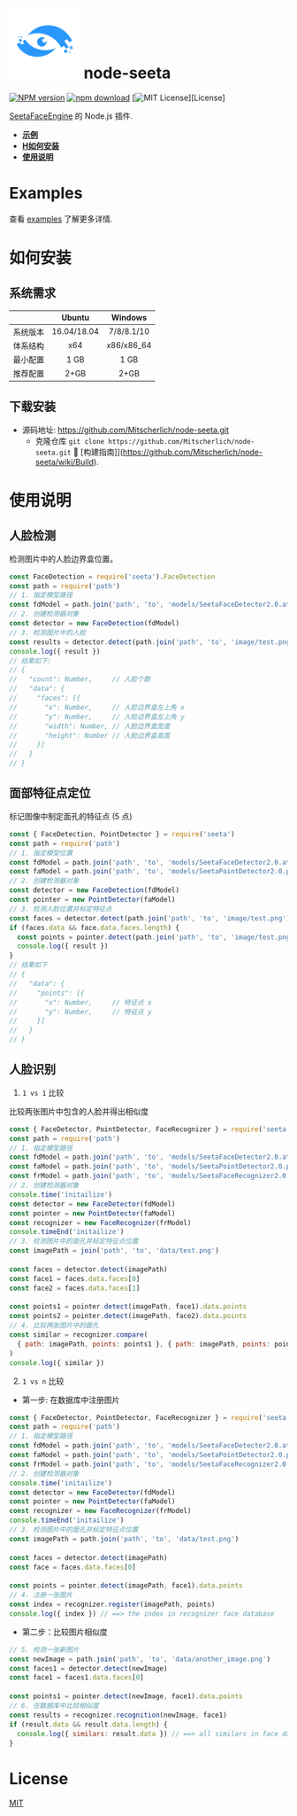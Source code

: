 # ![seeta logo](docs/seeta_logo.png) node-seeta

[![NPM version][npm-image]][npm-url]
[![npm download][download-image]][download-url]
[![MIT License][license-image]][License]

[npm-image]: https://img.shields.io/npm/v/seeta.svg?style=flat-square
[npm-url]: https://npmjs.org/package/seeta
[travis-image]: https://img.shields.io/travis/Mitscherlich/node-seeta.svg?style=flat-square
[travis-url]: https://travis-ci.org/Mitscherlich/node-seeta
[download-image]: https://img.shields.io/npm/dm/seeta.svg?style=flat-square
[download-url]: https://npmjs.org/package/seeta
[license-image]: https://img.shields.io/badge/License-MIT-blue.svg?longCache=true&style=flat-square

[SeetaFaceEngine](https://github.com/seetaface/SeetaFaceEngine2) 的 Node.js 插件.

* **[示例](#examples)**
* **[H如何安装](#how-to-install)**
* **[使用说明](#usage)**

<a name="examples"></a>

# Examples

查看 [examples](examples) 了解更多详情.

<a name="how-to-install"></a>

# 如何安装

## 系统需求

|         | Ubuntu      | Windows    |
|:-------:|:-----------:|:----------:|
| 系统版本 | 16.04/18.04 | 7/8/8.1/10 |
| 体系结构 | x64         | x86/x86_64 |
| 最小配置 | 1 GB        | 1 GB       |
| 推荐配置 | 2+GB        | 2+GB       |

## 下载安装

* 源码地址: https://github.com/Mitscherlich/node-seeta.git
  * 克隆仓库 `git clone https://github.com/Mitscherlich/node-seeta.git` :hammer: [构建指南]](https://github.com/Mitscherlich/node-seeta/wiki/Build).

<a name="usage"></a>

# 使用说明

## 人脸检测

检测图片中的人脸边界盒位置。

```js
const FaceDetection = require('seeta').FaceDetection
const path = require('path')
// 1. 指定模型路径
const fdModel = path.join('path', 'to', 'models/SeetaFaceDetector2.0.ats')
// 2. 创建检测器对象
const detector = new FaceDetection(fdModel)
// 3. 检测图片中的人脸
const results = detector.detect(path.join('path', 'to', 'image/test.png'))
console.log({ result })
// 结果如下:
// {
//   "count": Number,     // 人脸个数
//   "data": {
//     "faces": [{
//       "x": Number,     // 人脸边界盒左上角 x
//       "y": Number,     // 人脸边界盒左上角 y
//       "width": Number, // 人脸边界盒宽度
//       "height": Number // 人脸边界盒高度
//     }]
//   }
// }
```

## 面部特征点定位

标记图像中制定面孔的特征点 (5 点)

```js
const { FaceDetection, PointDetector } = require('seeta')
const path = require('path')
// 1. 指定模型位置
const fdModel = path.join('path', 'to', 'models/SeetaFaceDetector2.0.ats')
const faModel = path.join('path', 'to', 'models/SeetaPointDetector2.0.pts5.ats')
// 2. 创建检测器对象
const detector = new FaceDetection(fdModel)
const pointer = new PointDetector(faModel)
// 3. 检测人脸位置并标定特征点
const faces = detector.detect(path.join('path', 'to', 'image/test.png'))
if (faces.data && face.data.faces.length) {
  const points = pointer.detect(path.join('path', 'to', 'image/test.png', faces.data.faces[0]))
  console.log({ result })
}
// 结果如下
// {
//   "data": {
//     "points": [{
//       "x": Number,     // 特征点 x
//       "y": Number,     // 特征点 y
//     }]
//   }
// }
```

## 人脸识别

1. `1 vs 1` 比较

比较两张图片中包含的人脸并得出相似度

```js
const { FaceDetector, PointDetector, FaceRecognizer } = require('seeta')
const path = require('path')
// 1. 指定模型路径
const fdModel = path.join('path', 'to', 'models/SeetaFaceDetector2.0.ats')
const faModel = path.join('path', 'to', 'models/SeetaPointDetector2.0.pts5.ats')
const frModel = path.join('path', 'to', 'models/SeetaFaceRecognizer2.0.ats')
// 2. 创建检测器对象
console.time('initailize')
const detector = new FaceDetector(fdModel)
const pointer = new PointDetector(faModel)
const recognizer = new FaceRecognizer(frModel)
console.timeEnd('initailize')
// 3. 检测图片中的面孔并标定特征点位置
const imagePath = join('path', 'to', 'data/test.png')

const faces = detector.detect(imagePath)
const face1 = faces.data.faces[0]
const face2 = faces.data.faces[1]

const points1 = pointer.detect(imagePath, face1).data.points
const points2 = pointer.detect(imagePath, face2).data.points
// 4. 比较两张图片中的面孔
const similar = recognizer.compare(
  { path: imagePath, points: points1 }, { path: imagePath, points: points1 }
)
console.log({ similar })
```

2. `1 vs n` 比较

- 第一步: 在数据库中注册图片

```js
const { FaceDetector, PointDetector, FaceRecognizer } = require('seeta')
const path = require('path')
// 1. 指定模型路径
const fdModel = path.join('path', 'to', 'models/SeetaFaceDetector2.0.ats')
const faModel = path.join('path', 'to', 'models/SeetaPointDetector2.0.pts5.ats')
const frModel = path.join('path', 'to', 'models/SeetaFaceRecognizer2.0.ats')
// 2. 创建检测器对象
console.time('initailize')
const detector = new FaceDetector(fdModel)
const pointer = new PointDetector(faModel)
const recognizer = new FaceRecognizer(frModel)
console.timeEnd('initailize')
// 3. 检测图片中的面孔并标定特征点位置
const imagePath = path.join('path', 'to', 'data/test.png')

const faces = detector.detect(imagePath)
const face = faces.data.faces[0]

const points = pointer.detect(imagePath, face1).data.points
// 4. 注册一张图片
const index = recognizer.register(imagePath, points)
console.log({ index }) // ==> the index in recognizer face database
```

- 第二步：比较图片相似度

```js
// 5. 检测一张新图片
const newImage = path.join('path', 'to', 'data/another_image.png')
const faces1 = detector.detect(newImage)
const face1 = faces1.data.faces[0]

const points1 = pointer.detect(newImage, face1).data.points
// 6. 在数据库中比较相似度
const results = recognizer.recognition(newImage, face1)
if (result.data && result.data.length) {
  console.log({ similars: result.data }) // ==> all similars in face databse
}
```

# License

[MIT](LICENSE)
